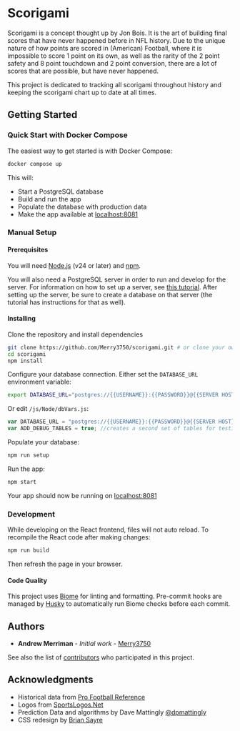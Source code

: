 # Scorigami

Scorigami is a concept thought up by Jon Bois. It is the art of building final scores that have never happened before in NFL history. Due to the unique nature of how points are scored in (American) Football, where it is impossible to score 1 point on its own, as well as the rarity of the 2 point safety and 8 point touchdown and 2 point conversion, there are a lot of scores that are possible, but have never happened.

This project is dedicated to tracking all scorigami throughout history and keeping the scorigami chart up to date at all times.

## Getting Started

### Quick Start with Docker Compose

The easiest way to get started is with Docker Compose:

```bash
docker compose up
```

This will:
- Start a PostgreSQL database
- Build and run the app
- Populate the database with production data
- Make the app available at [localhost:8081](http://localhost:8081/)

### Manual Setup

#### Prerequisites

You will need [Node.js](https://nodejs.org/en/) (v24 or later) and [npm](https://www.npmjs.com/).

You will also need a PostgreSQL server in order to run and develop for the server. For information on how to set up a server, see [this tutorial](https://www.techrepublic.com/blog/diy-it-guy/diy-a-postgresql-database-server-setup-anyone-can-handle/). After setting up the server, be sure to create a database on that server (the tutorial has instructions for that as well).

#### Installing

Clone the repository and install dependencies

```bash
git clone https://github.com/Merry3750/scorigami.git # or clone your own fork
cd scorigami
npm install
```

Configure your database connection. Either set the `DATABASE_URL` environment variable:

```bash
export DATABASE_URL="postgres://{{USERNAME}}:{{PASSWORD}}@{{SERVER HOST}}:{{PORT}}/{{DATABASE NAME}}"
```

Or edit `/js/Node/dbVars.js`:

```javascript
var DATABASE_URL = "postgres://{{USERNAME}}:{{PASSWORD}}@{{SERVER HOST}}:{{PORT}}/{{DATABASE NAME}}";
var ADD_DEBUG_TABLES = true; //creates a second set of tables for testing
```

Populate your database:

```bash
npm run setup
```

Run the app:

```bash
npm start
```

Your app should now be running on [localhost:8081](http://localhost:8081/)

### Development

While developing on the React frontend, files will not auto reload. To recompile the React code after making changes:

```bash
npm run build
```

Then refresh the page in your browser.

#### Code Quality

This project uses [Biome](https://biomejs.dev/) for linting and formatting. Pre-commit hooks are managed by [Husky](https://typicode.github.io/husky/) to automatically run Biome checks before each commit.

## Authors

* **Andrew Merriman** - *Initial work* - [Merry3750](https://github.com/Merry3750)

See also the list of [contributors](https://github.com/Merry3750/scorigami/graphs/contributors) who participated in this project.

## Acknowledgments

* Historical data from [Pro Football Reference](https://www.pro-football-reference.com/)
* Logos from [SportsLogos.Net](http://www.sportslogos.net/)
* Prediction Data and algorithms by Dave Mattingly [@dpmattingly](https://twitter.com/dpmattingly)
* CSS redesign by [Brian Sayre](https://github.com/briansayre)